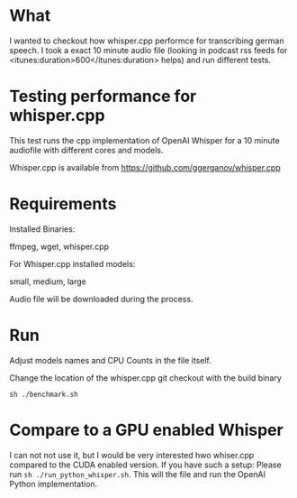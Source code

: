 # What

I wanted to checkout how whisper.cpp performce for transcribing german speech.
I took a exact 10 minute audio file (looking in podcast rss feeds for \<itunes:duration\>600</itunes:duration> helps) and run different tests.

# Testing performance for whisper.cpp

This test runs the cpp implementation of OpenAI Whisper for a 10 minute audiofile with different cores and models.

Whisper.cpp is available from https://github.com/ggerganov/whisper.cpp


# Requirements

Installed Binaries:

ffmpeg, wget, whisper.cpp

For Whisper.cpp installed models:

small, medium, large 

Audio file will be downloaded during the process.


# Run
Adjust models names and CPU Counts in the file itself.

Change the location of the whisper.cpp git checkout with the build binary


```sh ./benchmark.sh```


# Compare to a GPU enabled Whisper

I can not not use it, but I would be very interested hwo whiser.cpp compared to the CUDA enabled version. If you have such a setup: Please run ```sh ./run_python_whisper.sh```. This will the file and run the OpenAI Python implementation.